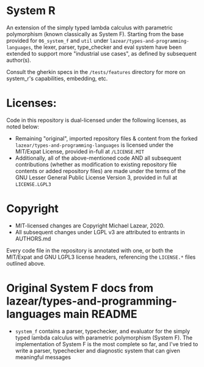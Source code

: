 # System R

An extension of the simply typed lambda calculus with parametric polymorphism (known classically as System F). Starting from the base provided for `06_system_f` and `util` under `lazear/types-and-programming-languages`, the lexer, parser, type_checker and eval system have been extended to support more "industrial use cases", as defined by subsequent author(s).

Consult the gherkin specs in the `/tests/features` directory for more on system_r's capabilities, embedding, etc.

# Licenses:

Code in this repository is dual-licensed under the following licenses, as noted below:

- Remaining "original", imported repository files & content from the forked `lazear/types-and-programming-languages` is licensed under the MIT/Expat License, provided in-full at `/LICENSE.MIT`
- Additionally, all of the above-mentioned code AND all subsequent contributions (whether as modification to existing repository file contents or added repository files) are made under the terms of the GNU Lesser General Public License Version 3, provided in full at `LICENSE.LGPL3`

# Copyright

- MIT-licensed changes are Copyright Michael Lazear, 2020.
- All subsequent changes under LGPL v3 are attributed to entrants in AUTHORS.md

Every code file in the repository is annotated with one, or both the MIT/Expat and GNU LGPL3 license headers, referencing the `LICENSE.*` files outlined above.

# Original System F docs from lazear/types-and-programming-languages main README

- `system_f` contains a parser, typechecker, and evaluator for the simply typed lambda calculus with parametric polymorphism (System F). The implementation of System F is the most complete so far, and I've tried to write a parser, typechecker and diagnostic system that can given meaningful messages